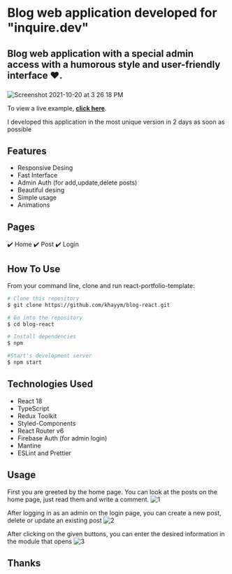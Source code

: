 
# Blog web application developed for "inquire.dev"

## Blog web application with a special admin access with a humorous style and user-friendly interface ❤️.
### 

![Screenshot 2021-10-20 at 3 26 18 PM](https://firebasestorage.googleapis.com/v0/b/foody-main.appspot.com/o/Ekran%20%C5%9F%C9%99kli%202022-04-14%20043914.jpg?alt=media&token=31adb5ca-c689-4296-a678-74c07985f8b1)


To view a live example, **[click here](blog-react-zeta.vercel.app)**.

I developed this application in the most unique version in 2 days as soon as possible


## Features
- Responsive Desing
- Fast Interface
- Admin Auth (for add,update,delete posts)
- Beautiful desing
- Simple usage
- Animations


## Pages
✔️ Home
✔️ Post
✔️ Login

## How To Use 

From your command line, clone and run react-portfolio-template:

```bash
# Clone this repository
$ git clone https://github.com/khayym/blog-react.git

# Go into the repository
$ cd blog-react

# Install dependencies
$ npm

#Start's development server
$ npm start
```


## Technologies Used

- React 18
- TypeScript
- Redux Toolkit
- Styled-Components
- React Router v6
- Firebase Auth (for admin login)
- Mantine
- ESLint and Prettier


## Usage 
First you are greeted by the home page. You can look at the posts on the home page, just read them and write a comment.
![1](https://firebasestorage.googleapis.com/v0/b/foody-main.appspot.com/o/1.jpg?alt=media&token=7073725f-7dbc-4ff3-a283-04baf196a1ca)

After logging in as an admin on the login page, you can create a new post, delete or update an existing post
![2](https://firebasestorage.googleapis.com/v0/b/foody-main.appspot.com/o/2.jpg?alt=media&token=f8c3ea63-cf4b-42f2-bd53-790edd1fca7e)

After clicking on the given buttons, you can enter the desired information in the module that opens
![3](https://firebasestorage.googleapis.com/v0/b/foody-main.appspot.com/o/3.jpg?alt=media&token=e2d8eeee-a93c-45fe-9410-66966b2ca59e)


## Thanks



